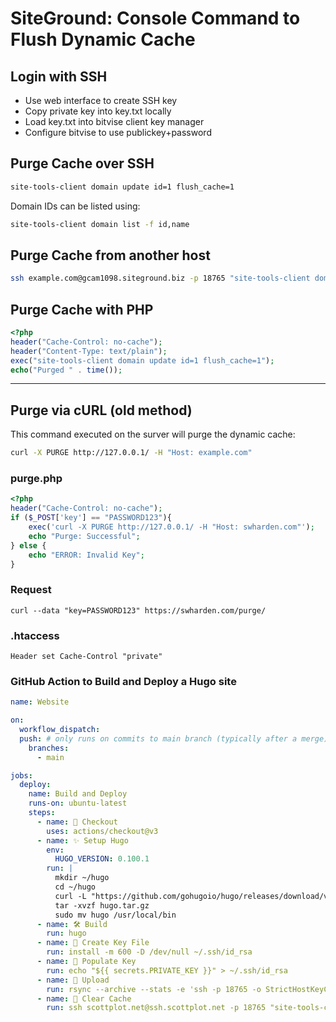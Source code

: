 # SiteGround: Console Command to Flush Dynamic Cache

## Login with SSH
* Use web interface to create SSH key
* Copy private key into key.txt locally
* Load key.txt into bitvise client key manager
* Configure bitvise to use publickey+password

## Purge Cache over SSH
```sh
site-tools-client domain update id=1 flush_cache=1
```

Domain IDs can be listed using:
```sh
site-tools-client domain list -f id,name
```

## Purge Cache from another host
```sh
ssh example.com@gcam1098.siteground.biz -p 18765 "site-tools-client domain update id=1 flush_cache=1"
```

## Purge Cache with PHP

```php
<?php
header("Cache-Control: no-cache");
header("Content-Type: text/plain");
exec("site-tools-client domain update id=1 flush_cache=1");
echo("Purged " . time());
```

---

## Purge via cURL (old method)
This command executed on the surver will purge the dynamic cache:

```sh
curl -X PURGE http://127.0.0.1/ -H "Host: example.com"
```

### purge.php
```php
<?php
header("Cache-Control: no-cache");
if ($_POST['key'] == "PASSWORD123"){
	exec('curl -X PURGE http://127.0.0.1/ -H "Host: swharden.com"');
	echo "Purge: Successful";
} else {
	echo "ERROR: Invalid Key";
}
```

### Request
```
curl --data "key=PASSWORD123" https://swharden.com/purge/
```

### .htaccess
```
Header set Cache-Control "private"
```

### GitHub Action to Build and Deploy a Hugo site
```yaml
name: Website

on:
  workflow_dispatch:
  push: # only runs on commits to main branch (typically after a merge)
    branches:
      - main

jobs:
  deploy:
    name: Build and Deploy
    runs-on: ubuntu-latest
    steps:
      - name: 🛒 Checkout
        uses: actions/checkout@v3
      - name: ✨ Setup Hugo
        env:
          HUGO_VERSION: 0.100.1
        run: |
          mkdir ~/hugo
          cd ~/hugo
          curl -L "https://github.com/gohugoio/hugo/releases/download/v${HUGO_VERSION}/hugo_${HUGO_VERSION}_Linux-64bit.tar.gz" --output hugo.tar.gz
          tar -xvzf hugo.tar.gz
          sudo mv hugo /usr/local/bin
      - name: 🛠️ Build
        run: hugo
      - name: 🔐 Create Key File
        run: install -m 600 -D /dev/null ~/.ssh/id_rsa
      - name: 🔑 Populate Key
        run: echo "${{ secrets.PRIVATE_KEY }}" > ~/.ssh/id_rsa
      - name: 🚀 Upload
        run: rsync --archive --stats -e 'ssh -p 18765 -o StrictHostKeyChecking=no' public/ scottplot.net@ssh.scottplot.net:~/www/scottplot.net/public_html/ # no delete!
      - name: 🧹 Clear Cache
        run: ssh scottplot.net@ssh.scottplot.net -p 18765 "site-tools-client domain update id=1 flush_cache=1"
```
